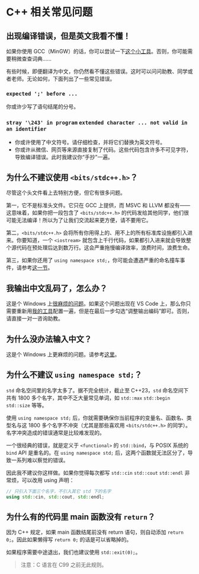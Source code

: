 # C++ 相关常见问题

## 出现编译错误，但是英文我看不懂！

如果你使用 GCC（MinGW）的话，你可以尝试一下[这个小工具](../app/translation)。否则，你可能需要稍微查查词典……

有些时候，即便翻译为中文，你仍然看不懂这些错误。这时可以问问助教、同学或者老师。无论如何，下面列出了一些常见错误。

### `expected ';' before ...`

你或许少写了语句结尾的分号。

### `stray '\243' in program` `extended character ... not valid in an identifier`

- 你或许使用了中文符号。请仔细检查，并将它们替换为英文符号。
- 你或许从微信、网页等来源直接复制了代码。这些代码包含许多不可见字符，导致编译错误。此时我建议你“手抄”一遍。

## 为什么不建议使用 `<bits/stdc++.h>`？

尽管这个头文件看上去特别方便，但它有很多问题。

第一，它不是标准头文件。它只在 GCC 上提供，而 MSVC 和 LLVM 都没有——这意味着，如果你把一段包含了 `<bits/stdc++.h>` 的代码发给其他同学，他们很可能无法编译！所以为了让我们交流起来更方便，请不要用它。

第二，`<bits/stdc++.h>` 会将所有你用得上的、用不上的所有标准库设施都引入进来。你要知道，一个 `<iostream>` 就包含上千行代码，如果都引入进来就会导致整个源代码在预处理后达到数万行。这会严重拖慢编译效率，浪费时间，浪费生命。

第三，如果你还用了 `using namespace std;`，你可能会遭遇严重的命名撞车事件，请参考[这一节](#为什么不建议-using-namespace-std)。

## 我输出中文乱码了，怎么办？

这是个 Windows 上[很麻烦的问题](./encoding)。如果这个问题出现在 VS Code 上，那么你只需要重新用[我的工具](https://v4.vscch.tk)配置一遍，但是在最后一步勾选“调整输出编码”即可。否则，请直接一对一咨询助教。

## 为什么没办法输入中文？

这是个 Windows 上更麻烦的问题。请参考[这里](./encoding#标准输入可以用-utf-8-吗)。

## 为什么不建议 `using namespace std;`？

`std` 命名空间里的名字太多了。据不完全统计，截止至 C++23，`std` 命名空间下共有 1800 多个名字，其中不乏大量常见单词，如 `std::max` `std::begin` `std::size` 等等。

使用 `using namespace std;` 后，你就需要确保你当前程序的变量名、函数名、类型名与这 1800 多个名字不冲突（尤其是那些喜欢用 `<bits/stdc++.h>` 的同学）。名字冲突造成的错误通常是比较难发现的。

一个很经典的错误，就是定义于 `<functional>` 的 `std::bind`，与 POSIX 系统的 `bind` API 是重名的。在 `using namespace std;` 后，这两个函数就无法区分了，导致一系列难以察觉的错误。

因此我不建议你这样做。如果你觉得每次都写 `std::cin` `std::cout` `std::endl` 非常烦，可以改用 using 声明：

```cpp
// 只引入下面三个名字，不引入其它 std 下的名字
using std::cin, std::cout, std::endl;
```

## 为什么有的代码里 main 函数没有 `return`？

因为 C++ 规定，如果 main 函数结尾前没有 return 语句，则自动添加 `return 0;`。因此如果懒得写 `return 0;` 的话是可以省略掉的。

如果程序需要中途退出，我们也建议使用 `std::exit(0);`。

> 注意：C 语言在 C99 之前无此规则。
